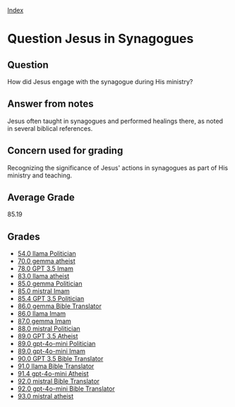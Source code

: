 
[Index](../../index.md)
# Question Jesus in Synagogues
## Question
How did Jesus engage with the synagogue during His ministry?

## Answer from notes
Jesus often taught in synagogues and performed healings there, as noted in several biblical references.

## Concern used for grading
Recognizing the significance of Jesus' actions in synagogues as part of His ministry and teaching.

## Average Grade
85.19

## Grades
 * [54.0 llama Politician](../answers/llama_Politician/Jesus_in_Synagogues.md)
 * [70.0 gemma atheist](../answers/gemma_atheist/Jesus_in_Synagogues.md)
 * [78.0 GPT 3.5 Imam](../answers/GPT_3.5_Imam/Jesus_in_Synagogues.md)
 * [83.0 llama atheist](../answers/llama_atheist/Jesus_in_Synagogues.md)
 * [85.0 gemma Politician](../answers/gemma_Politician/Jesus_in_Synagogues.md)
 * [85.0 mistral Imam](../answers/mistral_Imam/Jesus_in_Synagogues.md)
 * [85.4 GPT 3.5 Politician](../answers/GPT_3.5_Politician/Jesus_in_Synagogues.md)
 * [86.0 gemma Bible Translator](../answers/gemma_Bible_Translator/Jesus_in_Synagogues.md)
 * [86.0 llama Imam](../answers/llama_Imam/Jesus_in_Synagogues.md)
 * [87.0 gemma Imam](../answers/gemma_Imam/Jesus_in_Synagogues.md)
 * [88.0 mistral Politician](../answers/mistral_Politician/Jesus_in_Synagogues.md)
 * [89.0 GPT 3.5 Atheist](../answers/GPT_3.5_Atheist/Jesus_in_Synagogues.md)
 * [89.0 gpt-4o-mini Politician](../answers/gpt-4o-mini_Politician/Jesus_in_Synagogues.md)
 * [89.0 gpt-4o-mini Imam](../answers/gpt-4o-mini_Imam/Jesus_in_Synagogues.md)
 * [90.0 GPT 3.5 Bible Translator](../answers/GPT_3.5_Bible_Translator/Jesus_in_Synagogues.md)
 * [91.0 llama Bible Translator](../answers/llama_Bible_Translator/Jesus_in_Synagogues.md)
 * [91.4 gpt-4o-mini Atheist](../answers/gpt-4o-mini_Atheist/Jesus_in_Synagogues.md)
 * [92.0 mistral Bible Translator](../answers/mistral_Bible_Translator/Jesus_in_Synagogues.md)
 * [92.0 gpt-4o-mini Bible Translator](../answers/gpt-4o-mini_Bible_Translator/Jesus_in_Synagogues.md)
 * [93.0 mistral atheist](../answers/mistral_atheist/Jesus_in_Synagogues.md)
